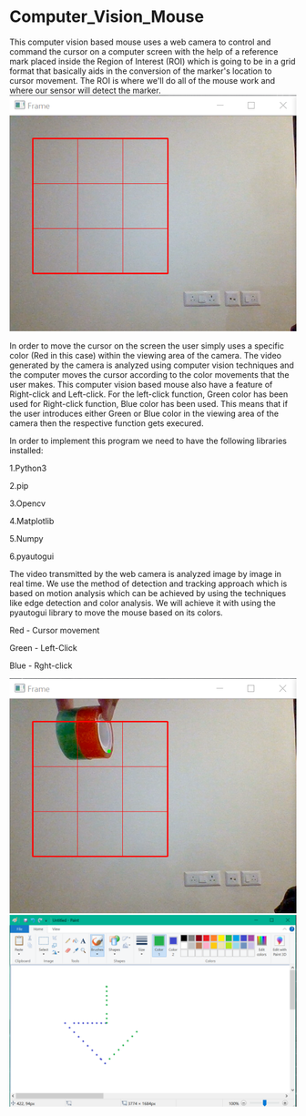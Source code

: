 # Computer_Vision_Mouse

This computer vision based mouse uses a web camera to control and command the cursor on a computer screen with the help of a reference mark placed inside the Region of Interest (ROI) which is going to be in a grid format that basically aids in the conversion of the marker's location to cursor movement. The ROI is where we'll do all of the mouse work and where our sensor will detect the marker. 
<img src="images/ROI.png" style="height = 100px">

In order to move the cursor on the screen the user simply uses a specific color (Red in this case) within the viewing area of the camera. The video generated by the camera is analyzed using computer vision techniques and the computer moves the cursor according to the color movements that the user makes. This computer vision based mouse also have a feature of Right-click and Left-click. For the left-click function, Green color has been used for Right-click function, Blue color has been used. This means that if the user introduces either Green or Blue color in the viewing area of the camera then the respective function gets execured.

In order to implement this program we need to have the following libraries installed:

1.Python3

2.pip

3.Opencv

4.Matplotlib

5.Numpy

6.pyautogui

The video transmitted by the web camera is analyzed image by image in real time. 
We use the method of detection and tracking approach which is based on motion analysis which can be achieved by using the techniques like edge detection and color analysis. We will achieve it with using the pyautogui library to move the mouse based on its colors.

Red - Cursor movement

Green - Left-Click

Blue - Rght-click

<img src="images/Img1.png" style="height = 100px">
<img src="images/Img2.png" style="height = 200px">


